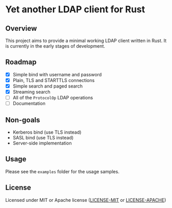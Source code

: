 # Yet another LDAP client for Rust

## Overview

This project aims to provide a minimal working LDAP client written in Rust.
It is currently in the early stages of development.

## Roadmap

- [x] Simple bind with username and password
- [x] Plain, TLS and STARTTLS connections
- [x] Simple search and paged search
- [x] Streaming search
- [ ] All of the `ProtocolOp` LDAP operations
- [ ] Documentation

## Non-goals

* Kerberos bind (use TLS instead)
* SASL bind (use TLS instead)
* Server-side implementation

## Usage 

Please see the `examples` folder for the usage samples.

## License

Licensed under MIT or Apache license ([LICENSE-MIT](https://opensource.org/licenses/MIT) or [LICENSE-APACHE](https://opensource.org/licenses/Apache-2.0))
